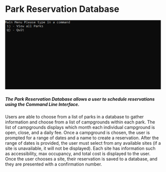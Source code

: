# Park Reservation Database
![](parksDatabasegif.gif)

##### The Park Reservation Database allows a user to schedule reservations using the Command Line Interface.

<p>Users are able to choose from a list of parks in a database to gather information and choose from a list of campgrounds within each park. The list of campgrounds displays which month each individual campground is open, close, and a daily fee. Once a campground is chosen, the user is prompted for a range of dates and a name to create a reservation. After the range of dates is provided, the user must select from any available sites (if a site is unavailable, it will not be displayed). Each site has information such as accessibility, max occupancy, and total cost is displayed to the user. Once the user chooses a site, their reservation is saved to a database, and they are presented with a confirmation number. </p>
